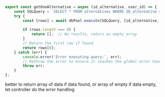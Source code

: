 ```js
export const getOneAlternative = async (id_alternative, user_id) => {  
    const SQLQuery = `SELECT * FROM alternatives WHERE ID_alternative = ? AND user_id = ?`;  
    try {  
        const [rows] = await dbPool.execute(SQLQuery, [id_alternative, user_id]);  
  
        if (rows.length === 0) {  
            return [];  // No results, return an empty array  
        }  
        // Return the first row if found  
        return rows[0];  
    } catch (err) {  
        console.error('Error executing query:', err);  
        // Rethrow the error to ensure it reaches the global error handler  
        throw err;  
    }  
};
```

better to return array of data if data found, or array of empty if data empty, let controller do the error handling